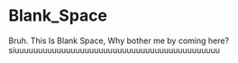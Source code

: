 # Blank_Space
Bruh. This Is Blank Space, Why bother me by coming here?
siuuuuuuuuuuuuuuuuuuuuuuuuuuuuuuuuuuuuuuuuuuuu
